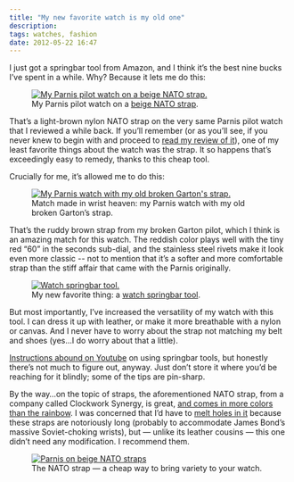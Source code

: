 ```yaml
---
title: "My new favorite watch is my old one"
description:
tags: watches, fashion
date: 2012-05-22 16:47
---
```


I just got a springbar tool from Amazon, and I think it&rsquo;s the best nine bucks
I&rsquo;ve spent in a while. Why? Because it lets me do this:
<figure class="fullWidth">
  <div class="curledShadow">
    <a href="https://plus.google.com/photos/101625155591132408533/albums/5728262585017161025/5745444214311080386">
      <img src="https://lh3.googleusercontent.com/-J2VfGXPgd3w/T7vrEn7V0cI/AAAAAAAAH_8/eRTNaiV_bRA/s888/P5216660.jpg"
        alt="My Parnis pilot watch on a beige NATO strap." />
    </a>
  </div>
  <figcaption>
    My Parnis pilot watch on a
    <a href="http://www.amazon.com/gp/product/B005DF0ZKW/ref=oh_details_o00_s00_i00">beige NATO strap</a>.
  </figcaption>
</figure>

<span class="more"></span>

<p>
  That’s a light-brown nylon NATO strap on the very same Parnis pilot watch that
  I reviewed a while back. If you’ll remember (or as you’ll see, if you never
  knew to begin with and proceed to
  <a href="/2012/04/23/parnis-manual-wind-watches">read my review of it</a>),
  one of my least favorite things about the watch was the strap. It so happens
  that’s exceedingly easy to remedy, thanks to this cheap tool.
</p>

<p>
  Crucially for me, it’s allowed me to do this:
</p>

<figure class="fullWidth">
  <div class="curledShadow">
    <a href="https://plus.google.com/photos/101625155591132408533/albums/5728262585017161025/5745444304664173810">
      <img src="https://lh3.googleusercontent.com/-qoIRg_WPzf0/T7vrJ4hMnPI/AAAAAAAAIAM/f_s55X_kAxI/s888/P5216663.jpg"
        alt="My Parnis watch with my old broken Garton's strap." />
    </a>
  </div>
  <figcaption>
    Match made in wrist heaven: my Parnis watch with my old broken Garton&rsquo;s strap.
  </figcaption>
</figure>

<p>
  That’s the ruddy brown strap from my broken Garton pilot, which I think is an
  amazing match for this watch. The reddish color plays well with the tiny red
  “60” in the seconds sub-dial, and the stainless steel rivets make it look even
  more classic -- not to mention that it’s a softer and more comfortable strap
  than the stiff affair that came with the Parnis originally.
</p>

<figure class="right">
  <div class="curledShadow">
    <a href="https://plus.google.com/photos/101625155591132408533/albums/5728262585017161025/5745444091992052018">
      <img src="https://lh3.googleusercontent.com/-HnyftHrW6Vk/T7vq9gQNkTI/AAAAAAAAH_0/57pQ4zbHtu0/s888/P5216659.jpg"
        alt="Watch springbar tool." />
    </a>
  </div>
  <figcaption>
    My new favorite thing: a <a href="http://www.amazon.com/gp/product/B005ZEWGSA/ref=oh_details_o06_s00_i00">watch springbar tool</a>.
  </figcaption>
</figure>

<p>
  But most importantly, I’ve increased the versatility of my watch with this
  tool. I can dress it up with leather, or make it more breathable with a nylon
  or canvas. And I never have to worry about the strap not matching my belt and
  shoes (yes...I do worry about that a little).
</p>

<p>
  <a href="http://www.youtube.com/results?search_query=spring+bar+tool&oq=spring+bar+tool&aq=f&aqi=g1g-m2&aql=&gs_l=youtube-reduced.3..0j0i5l2.23106.24306.0.24470.15.11.0.3.3.0.125.910.10j1.11.0...0.0.YnivTHJbteI">
  Instructions abound on Youtube</a> on using springbar tools, but honestly
  there’s not much to figure out, anyway. Just don’t store it where you’d be
  reaching for it blindly; some of the tips are pin-sharp.
</p>

<p>
  By the way&hellip;on the topic of straps, the aforementioned NATO strap, from
  a company called Clockwork Synergy, is great,
  <a href="http://www.amazon.com/s/ref=bl_sr_watches?_encoding=UTF8&node=377110011&field-brandtextbin=Clockwork%20Synergy%2C%20LLC">
    and comes in more colors than the rainbow</a>. I was concerned that I&rsquo;d
  have to
  <a href="http://www.pmwf.com/Watches/WatchSchool/WS 13 How to add additional holes to Nylon straps/WS 13 How to make nice additional holes into Nylon straps.htm">
    melt holes in it</a> because these straps are notoriously long (probably
  to accommodate James Bond&rsquo;s massive Soviet-choking wrists), but &mdash;
  unlike its leather cousins &mdash; this one didn&rsquo;t need any modification.
  I recommend them.
</p>

<figure class="fullWidth">
  <div class="curledShadow">
    <a href="https://plus.google.com/photos/101625155591132408533/albums/5728262585017161025/5745444263238220226">
      <img src="https://lh5.googleusercontent.com/-mnWk93-h0M0/T7vrHeMeucI/AAAAAAAAIAE/ijt2EYWPMKk/s886/P5216662.jpg"
        alt="Parnis on beige NATO straps" />
    </a>
  </div>
  <figcaption>
    The NATO strap &mdash; a cheap way to bring variety to your watch.
  </figcaption>
</figure>
